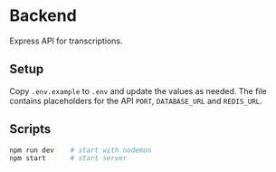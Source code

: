 # Backend

Express API for transcriptions.

## Setup

Copy `.env.example` to `.env` and update the values as needed. The file
contains placeholders for the API `PORT`, `DATABASE_URL` and `REDIS_URL`.

## Scripts

```bash
npm run dev    # start with nodemon
npm start      # start server
```


